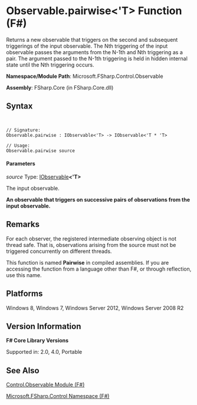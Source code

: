 # Observable.pairwise<'T> Function (F#)

Returns a new observable that triggers on the second and subsequent triggerings of the input observable. The Nth triggering of the input observable passes the arguments from the N-1th and Nth triggering as a pair. The argument passed to the N-1th triggering is held in hidden internal state until the Nth triggering occurs.

**Namespace/Module Path**: Microsoft.FSharp.Control.Observable

**Assembly**: FSharp.Core (in FSharp.Core.dll)


## Syntax


```


// Signature:
Observable.pairwise : IObservable<'T> -> IObservable<'T * 'T>

// Usage:
Observable.pairwise source

```



#### Parameters
*source*
Type: [IObservable](http://msdn.microsoft.com/en-us/library/04855e2b-42e4-4342-860a-b86566c4f2d9)**&lt;'T&gt;**


The input observable.



**An observable that triggers on successive pairs of observations from the input observable.**
## Remarks
For each observer, the registered intermediate observing object is not thread safe. That is, observations arising from the source must not be triggered concurrently on different threads.

This function is named **Pairwise** in compiled assemblies. If you are accessing the function from a language other than F#, or through reflection, use this name.


## Platforms
Windows 8, Windows 7, Windows Server 2012, Windows Server 2008 R2


## Version Information
**F# Core Library Versions**

Supported in: 2.0, 4.0, Portable




## See Also
[Control.Observable Module &#40;F&#35;&#41;](Control.Observable-Module-%28FSharp%29.md)

[Microsoft.FSharp.Control Namespace &#40;F&#35;&#41;](Microsoft.FSharp.Control-Namespace-%28FSharp%29.md)

